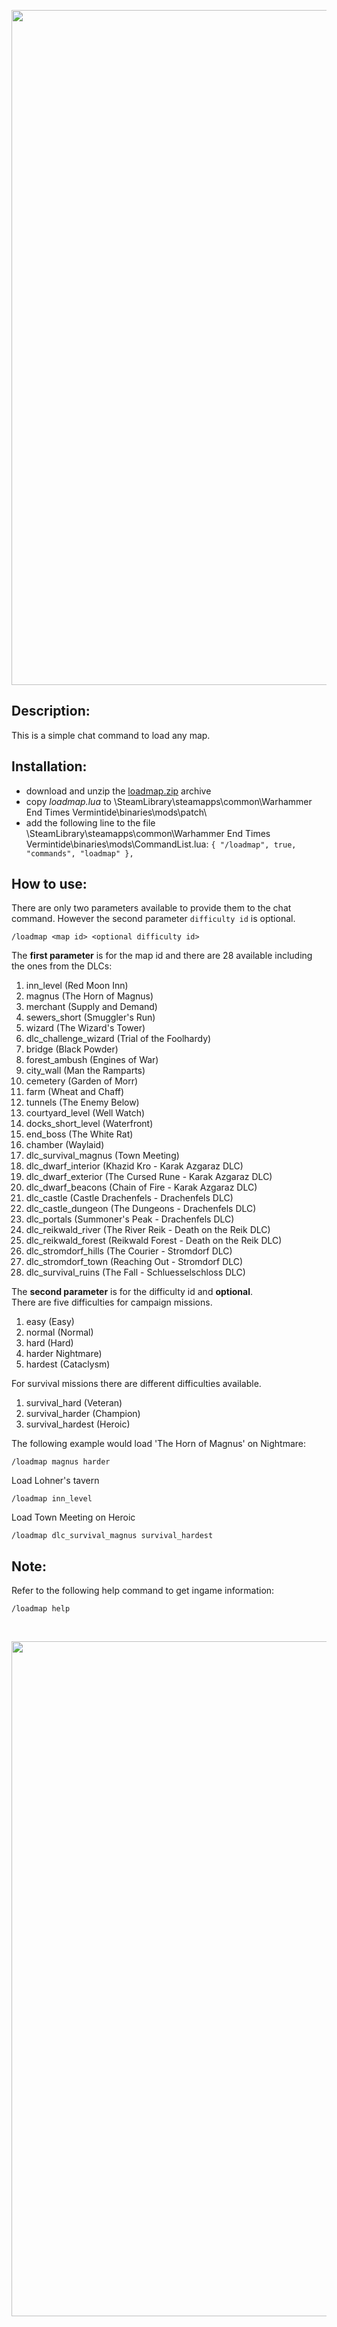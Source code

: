 <p align="center">
  <img src="../../../assets/banner-top.png" width="1080">
</p>

## Description:
This is a simple chat command to load any map.

## Installation:
- download and unzip the [loadmap.zip](../../../../releases/tag/loadmap) archive
- copy *loadmap.lua* to \SteamLibrary\steamapps\common\Warhammer End Times Vermintide\binaries\mods\patch\
- add the following line to the file \SteamLibrary\steamapps\common\Warhammer End Times Vermintide\binaries\mods\CommandList.lua:
`{ "/loadmap", true, "commands", "loadmap" },`

## How to use:  
There are only two parameters available to provide them to the chat command. However the second parameter ```difficulty id``` is optional.
```
/loadmap <map id> <optional difficulty id>
```  

The **first parameter** is for the map id and there are 28 available including the ones from the DLCs:  
1. inn_level (Red Moon Inn)
2. magnus (The Horn of Magnus)
3. merchant (Supply and Demand)
4. sewers_short (Smuggler's Run)
5. wizard (The Wizard's Tower)
6. dlc_challenge_wizard (Trial of the Foolhardy)
7. bridge (Black Powder)
8. forest_ambush (Engines of War)
9. city_wall (Man the Ramparts)
10. cemetery (Garden of Morr)
11. farm (Wheat and Chaff)
12. tunnels (The Enemy Below)
13. courtyard_level (Well Watch)
14. docks_short_level (Waterfront)
15. end_boss (The White Rat)
16. chamber (Waylaid)
17. dlc_survival_magnus (Town Meeting)
18. dlc_dwarf_interior (Khazid Kro - Karak Azgaraz DLC)
19. dlc_dwarf_exterior (The Cursed Rune - Karak Azgaraz DLC)
20. dlc_dwarf_beacons (Chain of Fire - Karak Azgaraz DLC)
21. dlc_castle (Castle Drachenfels - Drachenfels DLC)
22. dlc_castle_dungeon (The Dungeons - Drachenfels DLC)
23. dlc_portals (Summoner's Peak - Drachenfels DLC)
24. dlc_reikwald_river (The River Reik - Death on the Reik DLC)
25. dlc_reikwald_forest (Reikwald Forest - Death on the Reik DLC)
26. dlc_stromdorf_hills (The Courier - Stromdorf DLC)
27. dlc_stromdorf_town (Reaching Out - Stromdorf DLC)
28. dlc_survival_ruins (The Fall - Schluesselschloss DLC)  

The **second parameter** is for the difficulty id and **optional**.  
There are five difficulties for campaign missions.
1. easy (Easy)
2. normal (Normal)
3. hard (Hard)
4. harder Nightmare)
5. hardest (Cataclysm)  

For survival missions there are different difficulties available.
1. survival_hard (Veteran)
2. survival_harder (Champion)
3. survival_hardest (Heroic)

The following example would load 'The Horn of Magnus' on Nightmare:
```
/loadmap magnus harder
```

Load Lohner's tavern
```
/loadmap inn_level
```

Load Town Meeting on Heroic
```
/loadmap dlc_survival_magnus survival_hardest
```

## Note:
Refer to the following help command to get ingame information:
```
/loadmap help
```

<br/>

<p align="center">
  <img src="../../../assets/banner-buttom.png" width="1080">
</p>
